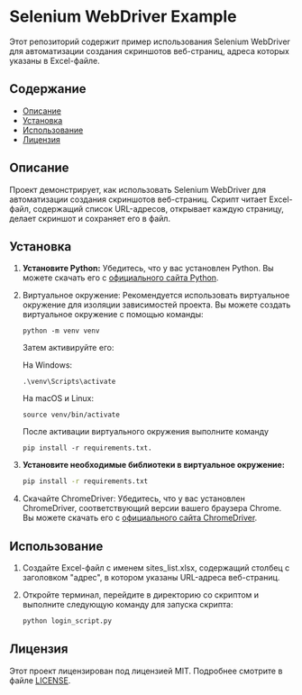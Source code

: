 # Selenium WebDriver Example

Этот репозиторий содержит пример использования Selenium WebDriver для автоматизации создания скриншотов веб-страниц, адреса которых указаны в Excel-файле.

## Содержание

- [Описание](#описание)
- [Установка](#установка)
- [Использование](#использование)
- [Лицензия](#лицензия)

## Описание

Проект демонстрирует, как использовать Selenium WebDriver для автоматизации создания скриншотов веб-страниц. Скрипт читает Excel-файл, содержащий список URL-адресов, открывает каждую страницу, делает скриншот и сохраняет его в файл.

## Установка

1. **Установите Python:**
   Убедитесь, что у вас установлен Python. Вы можете скачать его с [официального сайта Python](https://www.python.org/downloads/).

2. Виртуальное окружение: Рекомендуется использовать виртуальное окружение для изоляции зависимостей проекта. Вы можете создать виртуальное окружение с помощью команды:
  
   ```
   python -m venv venv
   ```

   Затем активируйте его:

   На Windows:

   ```
   .\venv\Scripts\activate
   ```
   
   На macOS и Linux:

   ```
   source venv/bin/activate
   ```
   
   После активации виртуального окружения выполните команду

   ```
   pip install -r requirements.txt.
   ```

4. **Установите необходимые библиотеки в виртуальное окружение:**
   ```sh
   pip install -r requirements.txt
   ```

3. Скачайте ChromeDriver: Убедитесь, что у вас установлен ChromeDriver, соответствующий версии вашего браузера Chrome. Вы можете скачать его с [официального сайта ChromeDriver](https://sites.google.com/a/chromium.org/chromedriver/).

## Использование

1. Создайте Excel-файл с именем sites_list.xlsx, содержащий столбец с заголовком "адрес", в котором указаны URL-адреса веб-страниц.

2. Откройте терминал, перейдите в директорию со скриптом и выполните следующую команду для запуска скрипта:
   ```sh
   python login_script.py

## Лицензия

Этот проект лицензирован под лицензией MIT. Подробнее смотрите в файле [LICENSE](https://opensource.org/license/MIT).

